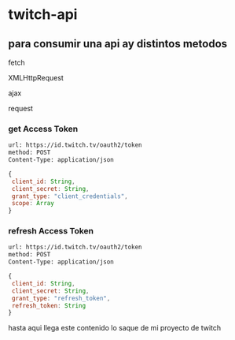 # twitch-api
## para consumir una api ay distintos metodos
fetch

XMLHttpRequest

ajax

request
### get Access Token

```txt
url: https://id.twitch.tv/oauth2/token
method: POST
Content-Type: application/json
```
```js
{
 client_id: String,
 client_secret: String,
 grant_type: "client_credentials",
 scope: Array
}
```
### refresh Access Token

```txt
url: https://id.twitch.tv/oauth2/token
method: POST
Content-Type: application/json
```
```js
{
 client_id: String,
 client_secret: String,
 grant_type: "refresh_token",
 refresh_token: String
}
```
hasta aqui llega este contenido lo saque de mi proyecto de twitch

